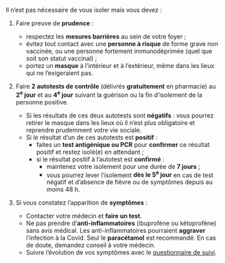 Il n’est pas nécessaire de vous isoler mais vous devez :

1. Faire preuve de **prudence** :
    * respectez les **mesures barrières** au sein de votre foyer ;
    * évitez tout contact avec une **personne à risque** de forme grave non vaccinée, ou une personne fortement immunodéprimée (quel que soit son statut vaccinal) ;
    * portez un **masque** à l’intérieur et à l’extérieur, même dans les lieux qui ne l’exigeraient pas.

1. Faire **2 autotests de contrôle** (délivrés **gratuitement** en pharmacie) au **2<sup>e</sup> jour** et au **4<sup>e</sup> jour** suivant la guérison ou la fin d’isolement de la personne positive.
    * Si les résultats de ces deux autotests sont **négatifs** : vous pourrez retirer le masque dans les lieux où il n’est plus obligatoire et reprendre prudemment votre vie sociale.
    * Si le résultat d’un de ces autotests est **positif** :
        - faites un **test antigénique ou PCR** pour **confirmer** ce résultat positif et restez isolé(e) en attendant ;
        - si le résultat positif à l’autotest est **confirmé** :
            * maintenez votre isolement pour une durée de **7 jours** ;
            * vous pourrez lever l’isolement **dès le 5<sup>e</sup> jour** en cas de test négatif et d’absence de fièvre ou de symptômes depuis au moins 48 h.
1. Si vous constatez l’apparition de **symptômes** :
    * Contacter votre médecin et **faire un test**.
    * Ne pas prendre d’**anti-inflammatoires** (ibuprofène ou kétoprofène) sans avis médical. Les anti-inflammatoires pourraient **aggraver** l’infection à la Covid. Seul le **paracétamol** est recommandé. En cas de doute, demandez conseil à votre médecin.
    * Suivre l’évolution de vos symptômes avec le [questionnaire de suivi](#suivisymptomes).
